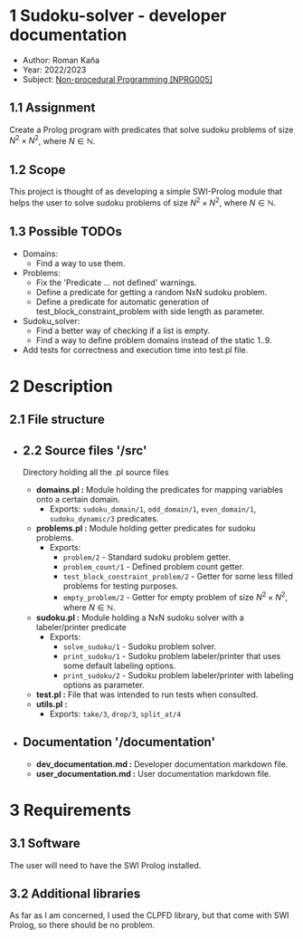# **1 Sudoku-solver - developer documentation**

- Author: Roman Kaňa
- Year: 2022/2023
- Subject: [Non-procedural Programming [NPRG005]](https://is.cuni.cz/studium/predmety/index.php?id=02934e532e6af11f37ae4446899dcfec&tid=&do=predmet&kod=NPRG005)

## **1.1 Assignment**

Create a Prolog program with predicates that solve sudoku problems of size $N^2{\times}N^2$, where $N\in\mathbb{N}$.

## **1.2 Scope**

This project is thought of as developing a simple SWI-Prolog module that helps the user to solve sudoku problems of size $N^2{\times}N^2$, where $N\in\mathbb{N}$.

## **1.3 Possible TODOs**

 - Domains:
   - Find a way to use them.
 - Problems:
   - Fix the 'Predicate ... not defined' warnings. 
   - Define a predicate for getting a random NxN sudoku problem.
   - Define a predicate for automatic generation of test_block_constraint_problem with side length as parameter.
 - Sudoku_solver:
   - Find a better way of checking if a list is empty.
   - Find a way to define problem domains instead of the static 1..9.
 - Add tests for correctness and execution time into test.pl file. 

# **2 Description**

## **2.1 File structure**

 - ## 2.2 Source files '/src' 
   Directory holding all the .pl source files 
   - **domains.pl :** Module holding the predicates for mapping variables onto a certain domain.
     - Exports: `sudoku_domain/1`, `odd_domain/1`, `even_domain/1`, `sudoku_dynamic/3` predicates.
   - **problems.pl :** Module holding getter predicates for sudoku problems.
     - Exports: 
       - `problem/2` - Standard sudoku problem getter.
       - `problem_count/1` - Defined problem count getter.
       - `test_block_constraint_problem/2` - Getter for some less filled problems for testing purposes.
       - `empty_problem/2` - Getter for empty problem of size $N^2{\times}N^2$, where $N\in\mathbb{N}$.
   - **sudoku.pl :** Module holding a NxN sudoku solver with a labeler/printer predicate
     - Exports:
       - `solve_sudoku/1` - Sudoku problem solver.
       - `print_sudoku/1` - Sudoku problem labeler/printer that uses some default labeling options.
       - `print_sudoku/2` - Sudoku problem labeler/printer with labeling options as parameter.
   - **test.pl :**  File that was intended to run tests when consulted.
   - **utils.pl :** 
     - Exports: `take/3`, `drop/3`, `split_at/4`
  
 - ## Documentation '/documentation'
   - **dev_documentation.md :** Developer documentation markdown file.
   - **user_documentation.md :** User documentation markdown file.

# **3 Requirements**

## **3.1 Software**

The user will need to have the SWI Prolog installed.

## **3.2 Additional libraries**

As far as I am concerned, I used the CLPFD library, but that come with SWI Prolog, so there should be no problem.